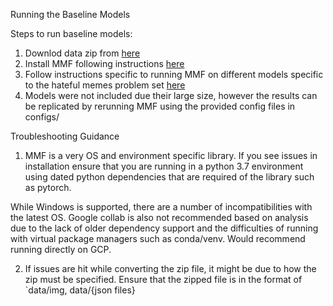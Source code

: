 Running the Baseline Models

Steps to run baseline models:
1. Downlod data zip from [here](https://gtvault-my.sharepoint.com/personal/ghaglund3_gatech_edu/_layouts/15/onedrive.aspx?id=%2Fpersonal%2Fghaglund3%5Fgatech%5Fedu%2FDocuments%2Fhm%5Fdata%2Ezip&parent=%2Fpersonal%2Fghaglund3%5Fgatech%5Fedu%2FDocuments&ga=1)
2. Install MMF following instructions [here](https://mmf.sh/docs/)
3. Follow instructions specific to running MMF on different models specific to the hateful memes problem set [here](https://github.com/facebookresearch/mmf/tree/main/projects/hateful_memes)
4. Models were not included due their large size, however the results can be replicated by rerunning MMF using the provided config files in configs/

Troubleshooting Guidance
1. MMF is a very OS and environment specific library. If you see issues in installation ensure that you are running in a python 3.7 environment using dated python dependencies that are required of the library such as pytorch. 

While Windows is supported, there are a number of incompatibilities with the latest OS. Google collab is also not recommended based on analysis due to the lack of older dependency support and the difficulties of running with virtual package managers such as conda/venv. Would recommend running directly on GCP.

2. If issues are hit while converting the zip file, it might be due to how the zip must be specified. Ensure that the zipped file is in the format of `data/img, data/{json files}
